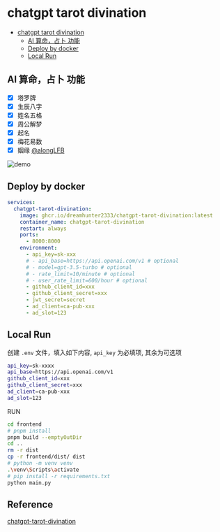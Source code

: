 # chatgpt tarot divination

- [chatgpt tarot divination](#chatgpt-tarot-divination)
  - [AI 算命，占卜 功能](#ai-算命占卜-功能)
  - [Deploy by docker](#deploy-by-docker)
  - [Local Run](#local-run)

## AI 算命，占卜 功能

- [x] 塔罗牌
- [x] 生辰八字
- [x] 姓名五格
- [x] 周公解梦
- [x] 起名
- [x] 梅花易数
- [x] 姻缘 [@alongLFB](https://github.com/alongLFB)

![demo](assets/demo.png)

## Deploy by docker

```yaml
services:
  chatgpt-tarot-divination:
    image: ghcr.io/dreamhunter2333/chatgpt-tarot-divination:latest
    container_name: chatgpt-tarot-divination
    restart: always
    ports:
      - 8000:8000
    environment:
      - api_key=sk-xxx
      # - api_base=https://api.openai.com/v1 # optional
      # - model=gpt-3.5-turbo # optional
      # - rate_limit=10/minute # optional
      # - user_rate_limit=600/hour # optional
      - github_client_id=xxx
      - github_client_secret=xxx
      - jwt_secret=secret
      - ad_client=ca-pub-xxx
      - ad_slot=123
```

## Local Run

创建 `.env` 文件，填入如下内容, `api_key` 为必填项, 其余为可选项

```bash
api_key=sk-xxxx
api_base=https://api.openai.com/v1
github_client_id=xxx
github_client_secret=xxx
ad_client=ca-pub-xxx
ad_slot=123
```

RUN

```bash
cd frontend
# pnpm install
pnpm build --emptyOutDir
cd ..
rm -r dist
cp -r frontend/dist/ dist
# python -m venv venv
.\venv\Scripts\activate
# pip install -r requirements.txt
python main.py

```

## Reference
[chatgpt-tarot-divination](https://github.com/dreamhunter2333/chatgpt-tarot-divination)
